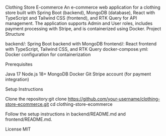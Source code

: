 Clothing Store E-commerce
An e-commerce web application for a clothing store built with Spring Boot (backend), MongoDB (database), React with TypeScript and Tailwind CSS (frontend), and RTK Query for API management. The application supports Admin and User roles, includes payment processing with Stripe, and is containerized using Docker.
Project Structure

backend/: Spring Boot backend with MongoDB
frontend/: React frontend with TypeScript, Tailwind CSS, and RTK Query
docker-compose.yml: Docker configuration for containerization

Prerequisites

Java 17
Node.js 18+
MongoDB
Docker
Git
Stripe account (for payment integration)

Setup Instructions

Clone the repository:git clone https://github.com/your-username/clothing-store-ecommerce.git
cd clothing-store-ecommerce

Follow the setup instructions in backend/README.md and frontend/README.md.

License
MIT
